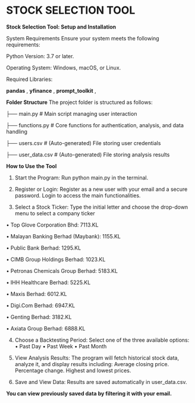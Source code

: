 # STOCK SELECTION TOOL


**Stock Selection Tool: Setup and Installation**

System Requirements
Ensure your system meets the following requirements:

Python Version: 3.7 or later.

Operating System: Windows, macOS, or Linux.

Required Libraries:

**pandas** , 
**yfinance** ,
**prompt_toolkit** ,

**Folder Structure**
The project folder is structured as follows:


├── main.py          # Main script managing user interaction

├── functions.py     # Core functions for authentication, analysis, and data handling

├── users.csv        # (Auto-generated) File storing user credentials

├── user_data.csv    # (Auto-generated) File storing analysis results


**How to Use the Tool**

1. Start the Program:
  Run python main.py in the terminal.
  
2. Register or Login:
  Register as a new user with your email and a secure password.
  Login to access the main functionalities.
  
3. Select a Stock Ticker:
  Type the initial letter and choose the drop-down menu to select a company ticker 

•	    Top Glove Corporation Bhd: 7113.KL

•	    Malayan Banking Berhad (Maybank): 1155.KL

•	    Public Bank Berhad: 1295.KL

•	    CIMB Group Holdings Berhad: 1023.KL

•	    Petronas Chemicals Group Berhad: 5183.KL

•	    IHH Healthcare Berhad: 5225.KL

•	    Maxis Berhad: 6012.KL

•	    Digi.Com Berhad: 6947.KL

•	    Genting Berhad: 3182.KL

•	    Axiata Group Berhad: 6888.KL

  
4. Choose a Backtesting Period:
  Select one of the three available options:
• Past Day
• Past Week
• Past Month
    
5. View Analysis Results:
  The program will fetch historical stock data, analyze it, and display results including:
    Average closing price.
    Percentage change.
    Highest and lowest prices.
    
6. Save and View Data:
  Results are saved automatically in user_data.csv.
  
**You can view previously saved data by filtering it with your email.**
